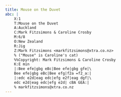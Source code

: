 ```yaml
---
title: Mouse on the Duvet
abc: |
    X:1
    T:Mouse on the Duvet
    A:Auckland
    C:Mark Fitzsimons & Caroline Crosby
    M:6/8
    O:New Zealand
    R:Jig
    Z:Mark Fitzsimons <markfitzsimons@xtra.co.nz>
    % ("Mouse" is Caroline's cat)
    %%Copyright: Mark Fitzsimons & Caroline Crosby
    K:E min
    |:Bee efe|gbg eBc|Bee efe|gbg gfe|\
    Bee efe|gbg eBc|Bee efg|f2a =f2_a:|
    |:edc e2d|eag edc|efg e2f|eag dgf|\
    edc e2d|eag edc|efg e2d| cBA GEA:|
    % markfitzsimons@xtra.co.nz
---
```

